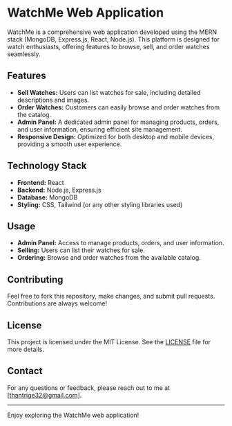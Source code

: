 # WatchMe Web Application

WatchMe is a comprehensive web application developed using the MERN stack (MongoDB, Express.js, React, Node.js). This platform is designed for watch enthusiasts, offering features to browse, sell, and order watches seamlessly.

## Features

- **Sell Watches:** Users can list watches for sale, including detailed descriptions and images.
- **Order Watches:** Customers can easily browse and order watches from the catalog.
- **Admin Panel:** A dedicated admin panel for managing products, orders, and user information, ensuring efficient site management.
- **Responsive Design:** Optimized for both desktop and mobile devices, providing a smooth user experience.

## Technology Stack

- **Frontend:** React
- **Backend:** Node.js, Express.js
- **Database:** MongoDB
- **Styling:** CSS, Tailwind (or any other styling libraries used)

## Usage

- **Admin Panel:** Access to manage products, orders, and user information.
- **Selling:** Users can list their watches for sale.
- **Ordering:** Browse and order watches from the available catalog.

## Contributing

Feel free to fork this repository, make changes, and submit pull requests. Contributions are always welcome!

## License

This project is licensed under the MIT License. See the [LICENSE](LICENSE) file for more details.

## Contact

For any questions or feedback, please reach out to me at [thantrige32@gmail.com].

---

Enjoy exploring the WatchMe web application!
